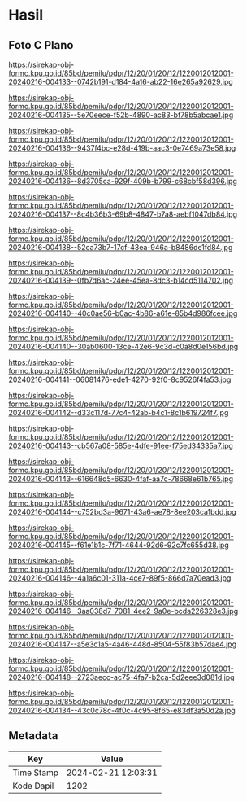 # Hasil

## Foto C Plano

https://sirekap-obj-formc.kpu.go.id/85bd/pemilu/pdpr/12/20/01/20/12/1220012012001-20240216-004133--0742b191-d184-4a16-ab22-16e265a92629.jpg

https://sirekap-obj-formc.kpu.go.id/85bd/pemilu/pdpr/12/20/01/20/12/1220012012001-20240216-004135--5e70eece-f52b-4890-ac83-bf78b5abcae1.jpg

https://sirekap-obj-formc.kpu.go.id/85bd/pemilu/pdpr/12/20/01/20/12/1220012012001-20240216-004136--9437f4bc-e28d-419b-aac3-0e7469a73e58.jpg

https://sirekap-obj-formc.kpu.go.id/85bd/pemilu/pdpr/12/20/01/20/12/1220012012001-20240216-004136--8d3705ca-929f-409b-b799-c68cbf58d396.jpg

https://sirekap-obj-formc.kpu.go.id/85bd/pemilu/pdpr/12/20/01/20/12/1220012012001-20240216-004137--8c4b36b3-69b8-4847-b7a8-aebf1047db84.jpg

https://sirekap-obj-formc.kpu.go.id/85bd/pemilu/pdpr/12/20/01/20/12/1220012012001-20240216-004138--52ca73b7-17cf-43ea-946a-b8486de1fd84.jpg

https://sirekap-obj-formc.kpu.go.id/85bd/pemilu/pdpr/12/20/01/20/12/1220012012001-20240216-004139--0fb7d6ac-24ee-45ea-8dc3-b14cd5114702.jpg

https://sirekap-obj-formc.kpu.go.id/85bd/pemilu/pdpr/12/20/01/20/12/1220012012001-20240216-004140--40c0ae56-b0ac-4b86-a61e-85b4d986fcee.jpg

https://sirekap-obj-formc.kpu.go.id/85bd/pemilu/pdpr/12/20/01/20/12/1220012012001-20240216-004140--30ab0600-13ce-42e6-9c3d-c0a8d0e156bd.jpg

https://sirekap-obj-formc.kpu.go.id/85bd/pemilu/pdpr/12/20/01/20/12/1220012012001-20240216-004141--06081476-ede1-4270-92f0-8c9526f4fa53.jpg

https://sirekap-obj-formc.kpu.go.id/85bd/pemilu/pdpr/12/20/01/20/12/1220012012001-20240216-004142--d33c117d-77c4-42ab-b4c1-8c1b619724f7.jpg

https://sirekap-obj-formc.kpu.go.id/85bd/pemilu/pdpr/12/20/01/20/12/1220012012001-20240216-004143--cb567a08-585e-4dfe-91ee-f75ed34335a7.jpg

https://sirekap-obj-formc.kpu.go.id/85bd/pemilu/pdpr/12/20/01/20/12/1220012012001-20240216-004143--616648d5-6630-4faf-aa7c-78668e61b765.jpg

https://sirekap-obj-formc.kpu.go.id/85bd/pemilu/pdpr/12/20/01/20/12/1220012012001-20240216-004144--c752bd3a-9671-43a6-ae78-8ee203ca1bdd.jpg

https://sirekap-obj-formc.kpu.go.id/85bd/pemilu/pdpr/12/20/01/20/12/1220012012001-20240216-004145--f61e1b1c-7f71-4644-92d6-92c7fc655d38.jpg

https://sirekap-obj-formc.kpu.go.id/85bd/pemilu/pdpr/12/20/01/20/12/1220012012001-20240216-004146--4a1a6c01-311a-4ce7-89f5-866d7a70ead3.jpg

https://sirekap-obj-formc.kpu.go.id/85bd/pemilu/pdpr/12/20/01/20/12/1220012012001-20240216-004146--3aa038d7-7081-4ee2-9a0e-bcda226328e3.jpg

https://sirekap-obj-formc.kpu.go.id/85bd/pemilu/pdpr/12/20/01/20/12/1220012012001-20240216-004147--a5e3c1a5-4a46-448d-8504-55f83b57dae4.jpg

https://sirekap-obj-formc.kpu.go.id/85bd/pemilu/pdpr/12/20/01/20/12/1220012012001-20240216-004148--2723aecc-ac75-4fa7-b2ca-5d2eee3d081d.jpg

https://sirekap-obj-formc.kpu.go.id/85bd/pemilu/pdpr/12/20/01/20/12/1220012012001-20240216-004134--43c0c78c-4f0c-4c95-8f65-e83df3a50d2a.jpg


## Metadata

| Key        | Value               |
| ---------- | ------------------- |
| Time Stamp | 2024-02-21 12:03:31 |
| Kode Dapil | 1202                |



